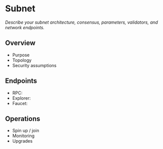 # Subnet

_Describe your subnet architecture, consensus, parameters, validators, and network endpoints._

## Overview
- Purpose
- Topology
- Security assumptions

## Endpoints
- RPC:
- Explorer:
- Faucet:

## Operations
- Spin up / join
- Monitoring
- Upgrades
